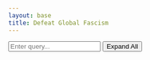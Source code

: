 ```yaml
---
layout: base
title: Defeat Global Fascism
---
```

<script src="/js/marked.js"></script>
<div>
  <input type="text" id="search-input" placeholder="Enter query...">
  <button id="toggle-button">Expand All</button>
  <ul id="results"></ul>
</div>
<script src="/js/search.js"></script>